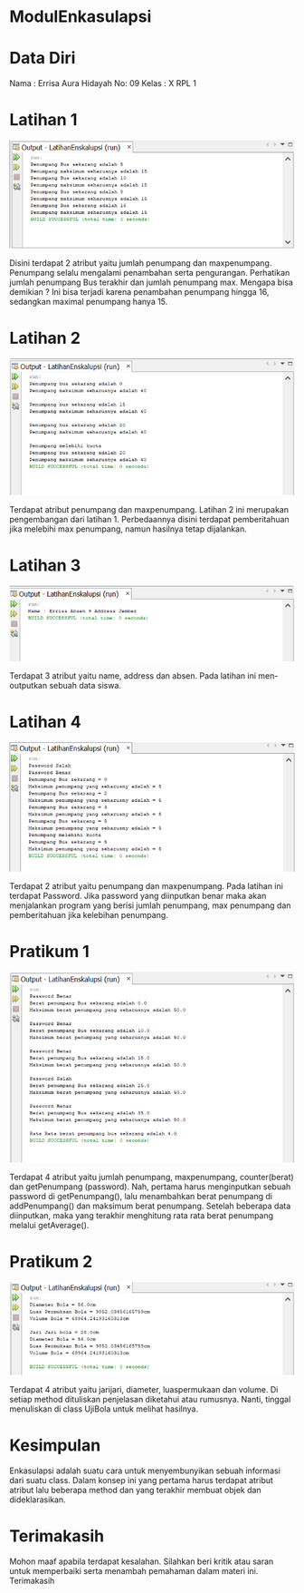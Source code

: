 
# ModulEnkasulapsi

# Data Diri
Nama : Errisa Aura Hidayah
No: 09
Kelas : X RPL 1

# Latihan 1
![latihan 1](https://github.com/EAH09/ModulEnkasulapsi/blob/e2bc2f574925548a9dda0274a3803b33f5fd31c2/Latihan%201.png)

Disini terdapat 2 atribut yaitu jumlah penumpang dan maxpenumpang. Penumpang selalu mengalami penambahan serta pengurangan. Perhatikan jumlah penumpang Bus terakhir dan jumlah penumpang max. Mengapa bisa demikian ? Ini bisa terjadi karena penambahan penumpang hingga 16, sedangkan maximal penumpang hanya 15. 

# Latihan 2
![latihan 2](https://github.com/EAH09/ModulEnkasulapsi/blob/4620010d9c87ed1a13f3ef54bc3f581a30358585/Latihan%202.png)

Terdapat atribut penumpang dan maxpenumpang. Latihan 2 ini merupakan pengembangan dari latihan 1. Perbedaannya disini terdapat pemberitahuan jika melebihi max penumpang, namun hasilnya tetap dijalankan. 

# Latihan 3
![Latihan 3](https://github.com/EAH09/ModulEnkasulapsi/blob/4620010d9c87ed1a13f3ef54bc3f581a30358585/Latihan%203.png)

Terdapat 3 atribut yaitu name, address dan absen. Pada latihan ini men-outputkan sebuah data siswa. 

# Latihan 4
![Latihan 4](https://github.com/EAH09/ModulEnkasulapsi/blob/4620010d9c87ed1a13f3ef54bc3f581a30358585/Latihan%204%20ini.png)

Terdapat 2 atribut yaitu penumpang dan maxpenumpang. Pada latihan ini terdapat Password. Jika password yang diinputkan benar maka akan menjalankan program yang berisi jumlah penumpang, max penumpang dan pemberitahuan jika kelebihan penumpang. 

# Pratikum 1
![Pratikum 1](https://github.com/EAH09/ModulEnkasulapsi/blob/4620010d9c87ed1a13f3ef54bc3f581a30358585/Pratikum%201.png)

Terdapat 4 atribut yaitu jumlah penumpang, maxpenumpang, counter(berat) dan getPenumpang (password). Nah, pertama harus menginputkan sebuah password di getPenumpang(), lalu menambahkan berat penumpang di addPenumpang() dan maksimum berat penumpang. Setelah beberapa data diinputkan, maka yang terakhir menghitung rata rata berat penumpang melalui getAverage().

# Pratikum 2
![Pratikum 2](https://github.com/EAH09/ModulEnkasulapsi/blob/4620010d9c87ed1a13f3ef54bc3f581a30358585/Pratikum%202.png)

Terdapat 4 atribut yaitu jarijari, diameter, luaspermukaan dan volume. Di setiap method dituliskan penjelasan diketahui atau rumusnya. Nanti, tinggal menuliskan di class UjiBola untuk melihat hasilnya. 

# Kesimpulan
Enkasulapsi adalah suatu cara untuk menyembunyikan sebuah informasi dari suatu class. Dalam konsep ini yang pertama harus terdapat atribut atribut lalu beberapa method dan yang terakhir membuat objek dan dideklarasikan.

# Terimakasih
Mohon maaf apabila terdapat kesalahan. Silahkan beri kritik atau saran untuk memperbaiki serta menambah pemahaman dalam materi ini. Terimakasih
